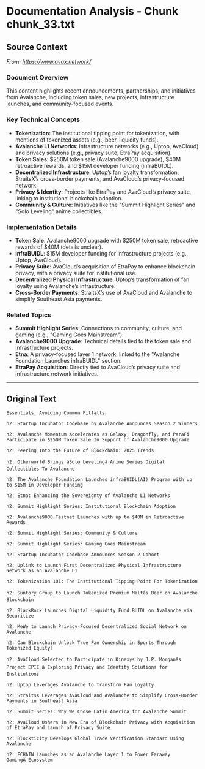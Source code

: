 # Documentation Analysis - Chunk chunk_33.txt

## Source Context
*From: https://www.avax.network/*

### Document Overview  
This content highlights recent announcements, partnerships, and initiatives from Avalanche, including token sales, new projects, infrastructure launches, and community-focused events.  

### Key Technical Concepts  
- **Tokenization**: The institutional tipping point for tokenization, with mentions of tokenized assets (e.g., beer, liquidity funds).  
- **Avalanche L1 Networks**: Infrastructure networks (e.g., Uptop, AvaCloud) and privacy solutions (e.g., privacy suite, EtraPay acquisition).  
- **Token Sales**: $250M token sale (Avalanche9000 upgrade), $40M retroactive rewards, and $15M developer funding (infraBUIDL).  
- **Decentralized Infrastructure**: Uptop’s fan loyalty transformation, StraitsX’s cross-border payments, and AvaCloud’s privacy-focused network.  
- **Privacy & Identity**: Projects like EtraPay and AvaCloud’s privacy suite, linking to institutional blockchain adoption.  
- **Community & Culture**: Initiatives like the "Summit Highlight Series" and "Solo Leveling" anime collectibles.  

### Implementation Details  
- **Token Sale**: Avalanche9000 upgrade with $250M token sale, retroactive rewards of $40M (details unclear).  
- **infraBUIDL**: $15M developer funding for infrastructure projects (e.g., Uptop, AvaCloud).  
- **Privacy Suite**: AvaCloud’s acquisition of EtraPay to enhance blockchain privacy, with a privacy suite for institutional use.  
- **Decentralized Physical Infrastructure**: Uptop’s transformation of fan loyalty using Avalanche’s infrastructure.  
- **Cross-Border Payments**: StraitsX’s use of AvaCloud and Avalanche to simplify Southeast Asia payments.  

### Related Topics  
- **Summit Highlight Series**: Connections to community, culture, and gaming (e.g., "Gaming Goes Mainstream").  
- **Avalanche9000 Upgrade**: Technical details tied to the token sale and infrastructure projects.  
- **Etna**: A privacy-focused layer 1 network, linked to the "Avalanche Foundation Launches infraBUIDL" section.  
- **EtraPay Acquisition**: Directly tied to AvaCloud’s privacy suite and infrastructure network initiatives.

---

## Original Text
```
Essentials: Avoiding Common Pitfalls

h2: Startup Incubator Codebase by Avalanche Announces Season 2 Winners

h2: Avalanche Momentum Accelerates as Galaxy, Dragonfly, and ParaFi Participate in $250M Token Sale In Support of Avalanche9000 Upgrade

h2: Peering Into the Future of Blockchain: 2025 Trends

h2: Otherworld Brings âSolo Levelingâ Anime Series Digital Collectibles To Avalanche

h2: The Avalanche Foundation Launches infraBUIDL(AI) Program with up to $15M in Developer Funding

h2: Etna: Enhancing the Sovereignty of Avalanche L1 Networks

h2: Summit Highlight Series: Institutional Blockchain Adoption

h2: Avalanche9000 Testnet Launches with up to $40M in Retroactive Rewards

h2: Summit Highlight Series: Community & Culture

h2: Summit Highlight Series: Gaming Goes Mainstream

h2: Startup Incubator Codebase Announces Season 2 Cohort

h2: Uplink to Launch First Decentralized Physical Infrastructure Network as an Avalanche L1

h2: Tokenization 101: The Institutional Tipping Point For Tokenization

h2: Suntory Group to Launch Tokenized Premium Maltâs Beer on Avalanche Blockchain

h2: BlackRock Launches Digital Liquidity Fund BUIDL on Avalanche via Securitize

h2: MeWe to Launch Privacy-Focused Decentralized Social Network on Avalanche

h2: Can Blockchain Unlock True Fan Ownership in Sports Through Tokenized Equity?

h2: AvaCloud Selected to Participate in Kinexys by J.P. Morganâs Project EPIC â Exploring Privacy and Identity Solutions for Institutions

h2: Uptop Leverages Avalanche to Transform Fan Loyalty

h2: StraitsX Leverages AvaCloud and Avalanche to Simplify Cross-Border Payments in Southeast Asia

h2: Summit Series: Why We Chose Latin America for Avalanche Summit

h2: AvaCloud Ushers in New Era of Blockchain Privacy with Acquisition of EtraPay and Launch of Privacy Suite

h2: Blockticity Develops Global Trade Verification Standard Using Avalanche

h2: FCHAIN Launches as an Avalanche Layer 1 to Power Faraway GamingÂ Ecosystem

```